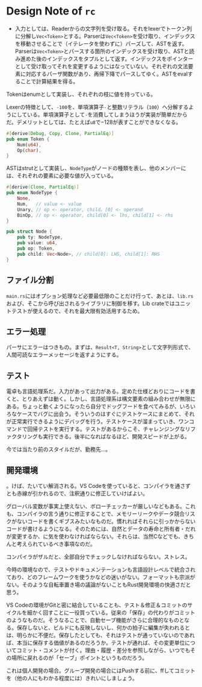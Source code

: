 Design Note of `rc`
===================

* 入力としては、Readerからの文字列を受け取る。それをlexerでトークン列に分解し`Vec<Token>`とする。Parserは`Vec<Token>`を受け取り、インデックスを移動させることで（イテレータを使わずに）パーズして、ASTを返す。Parserは`Vec<Token>`とパースする箇所のインデックスを受け取り、ASTと読み進めた後のインデックスをタプルとして返す。インデックスをポインターとして受け取ってそれを変更するようにはなっていない。それぞれの文法要素に対応するパーザ関数があり、再帰下降でパースしてゆく。ASTをevalすることで計算結果を得る。

Tokenはenumとして実装し、それぞれの枝に値を持っている。

Lexerの特徴として、`-100`を、単項演算子`-`と整数リテラル（`100`）へ分解するようにしている。単項演算子として`-`を消費してしまうほうが実装が簡単だからだ。デメリットとしては、たとえば`u8`で−128が表すことができなくなる。


```rust
#[derive(Debug, Copy, Clone, PartialEq)]
pub enum Token {
    Num(u64),
    Op(char),
}
```

ASTはstrutとして実装し、`NodeType`がノードの種類を表し、他のメンバーには、それぞれの要素に必要な値が入っている。

```rust
#[derive(Clone, PartialEq)]
pub enum NodeType {
    None,
    Num,   // value <- value
    Unary, // op <- operator, child。[0] <- operand
    BinOp, // op <- operator, child[0] <- lhs, child[1] <- rhs
}

pub struct Node {
    pub ty: NodeType,
    pub value: u64,
    pub op: Token,
    pub child: Vec<Node>, // child[0]: LHS, child[1]: RHS
}
```

## ファイル分割

`main.rs`にはオプション処理など必要最低限のことだけ行って、あとは、`lib.rs`および、そこから呼び出されるライブラリに制御を移す。Lib crateではユニットテストが使えるので、それを最大限有効活用するため。

## エラー処理

パーサにエラーはつきもの。まずは、`Result<T, String>`として文字列形式で、人間可読なエラーメッセージを返すようにする。

## テスト

電卓も言語処理系だ。入力があって出力がある。定めた仕様どおりにコードを書くと、とりあえずは動く。しかし、言語処理系は構文要素の組み合わせが無限にある。ちょっと動くようになったら自分でドッグフードを食べてみるが、いろいろなケースでバグに出会う。そういうのはすぐにテストケースにまとめて、それが正常実行できるようにデバッグを行う。テストケースが溜まっていき、ワンコマンドで回帰テストを実行する。テストがあるからこそ、チャレンジングなリファクタリングも実行できる。後半になればなるほど、開発スピードが上がる。

今では当たり前のスタイルだが、勤務先…。

## 開発環境
。けば、たいてい解消される。VS Codeを使っていると、コンパイラを通さずとも赤線が引かれるので、注釈通りに修正していけばよい。

グローバル変数が事実上使えない、ボローチェッカーが厳しいなどもある。これも、コンパイラの言う通りに修正することで、メモリーリークやデータ競合リスクがないコードを書くギブスみたいなものだ。慣れればそれらに引っかからないコードが書けるようになる。そのためには、自然とデータの寿命と所有者・だれが変更するか、に気を使わなければならない。それらは、当然Cなどでも、きちんと考えられているべき事項なのだ。

コンパイラがザルだと、全部自分でチェックしなければならない。ストレス。

今時の環境なので、テストやドキュメンテーションも言語設計レベルで統合されており、どのフレームワークを使うかなどの迷いがない。フォーマットも宗派がない。そのような自転車置き場の議論がないこともRust開発環境の快適さだと思う。

VS Codeの環境がGitと密に結合していることも、テスト＆修正＆コミットのサイクルを細かく回すことに一役買っている。従来の「保存」の代わりがコミットのようなものだ。そうなることで、自動セーブ機能がさらに合理的なものとなる。保存しないと、ビルドにも反映しないし、何かの拍子に編集が失われるとは、明らかに不便だ。保存したとしても、それはテストが通っていないのであれば、本当に保存する価値があるのだろうか。テストが通れば、その変更単位についてコミット・コメントが付く。理由・履歴・差分を参照しながら、いつでもその場所に戻れるのが「セーブ」ポイントというものだろう。

これは個人開発の場合。グループ開発の場合にはPushする前に、ffしてコミットを（他の人にもわかる程度には）きれいにしましょう。


